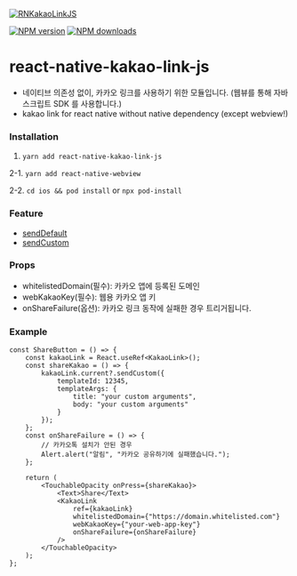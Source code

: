 <span class="module"><a href="https://github.com/bang9/react-native-kakao-link-js" title="View this project"><img src="https://img.shields.io/badge/React Native-react--native--kakao--link--js-black?style=flat-square&logo=react" alt="RNKakaoLinkJS" /></a></span>

<span class="npmversion"><a href="https://npmjs.org/package/react-native-kakao-link-js" title="View this project on NPM"><img src="https://img.shields.io/npm/v/react-native-kakao-link-js.svg" alt="NPM version" /></a></span>
<span class="npmdownloads"><a href="https://npmjs.org/package/react-native-kakao-link-js" title="View this project on NPM"><img src="https://img.shields.io/npm/dm/react-native-kakao-link-js.svg" alt="NPM downloads" /></a></span>


# react-native-kakao-link-js

-   네이티브 의존성 없이, 카카오 링크를 사용하기 위한 모듈입니다. (웹뷰를 통해 자바스크립트 SDK 를 사용합니다.)
-   kakao link for react native without native dependency (except webview!)

### Installation

1. `yarn add react-native-kakao-link-js`

2-1. `yarn add react-native-webview`

2-2. `cd ios && pod install` or `npx pod-install`

### Feature

-   [sendDefault](https://developers.kakao.com/sdk/reference/js/release/Kakao.Link.html#.sendDefault)
-   [sendCustom](https://developers.kakao.com/sdk/reference/js/release/Kakao.Link.html#.sendCustom)

### Props

-   whitelistedDomain(필수): 카카오 앱에 등록된 도메인
-   webKakaoKey(필수): 웹용 카카오 앱 키
-   onShareFailure(옵션): 카카오 링크 동작에 실패한 경우 트리거됩니다.

### Example

```tsx
const ShareButton = () => {
    const kakaoLink = React.useRef<KakaoLink>();
    const shareKakao = () => {
        kakaoLink.current?.sendCustom({
            templateId: 12345,
            templateArgs: {
                title: "your custom arguments",
                body: "your custom arguments"
            }
        });
    };
    const onShareFailure = () => {
        // 카카오톡 설치가 안된 경우
        Alert.alert("알림", "카카오 공유하기에 실패했습니다.");
    };

    return (
        <TouchableOpacity onPress={shareKakao}>
            <Text>Share</Text>
            <KakaoLink
                ref={kakaoLink}
                whitelistedDomain={"https://domain.whitelisted.com"}
                webKakaoKey={"your-web-app-key"}
                onShareFailure={onShareFailure}
            />
        </TouchableOpacity>
    );
};
```
